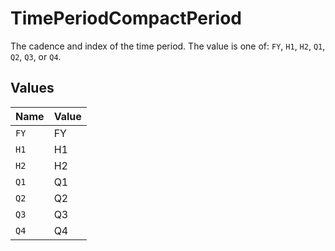 # TimePeriodCompactPeriod

The cadence and index of the time period. The value is one of: `FY`, `H1`, `H2`, `Q1`, `Q2`, `Q3`, or `Q4`.


## Values

| Name  | Value |
| ----- | ----- |
| `FY`  | FY    |
| `H1`  | H1    |
| `H2`  | H2    |
| `Q1`  | Q1    |
| `Q2`  | Q2    |
| `Q3`  | Q3    |
| `Q4`  | Q4    |